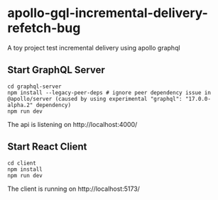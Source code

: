 # apollo-gql-incremental-delivery-refetch-bug

A toy project test incremental delivery using apollo graphql

## Start GraphQL Server

```shell
cd graphql-server
npm install --legacy-peer-deps # ignore peer dependency issue in @apollo/server (caused by using experimental "graphql": "17.0.0-alpha.2" dependency)
npm run dev
```

The api is listening on http://localhost:4000/

## Start React Client

```
cd client
npm install
npm run dev
```

The client is running on http://localhost:5173/
